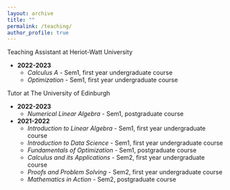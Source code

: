 ```yaml
---
layout: archive
title: ""
permalink: /teaching/
author_profile: true
---
```

<!-- ---
layout: page
permalink: /teaching/
title: Teaching
tags: [teaching]
comments: false -->
<!-- --- -->
Teaching Assistant at Heriot-Watt University
* **2022-2023**
  * *Calculus A* - Sem1, first year undergraduate course
  * *Optimization* - Sem1, first year undergraduate course

Tutor at The University of Edinburgh
* **2022-2023**
  * *Numerical Linear Algebra* - Sem1, postgraduate course
* **2021-2022**
  * *Introduction to Linear Algebra* - Sem1, first year undergraduate course
  * *Introduction to Data Science* - Sem1, first year undergraduate course
  * *Fundamentals of Optimization* - Sem1, postgraduate course
  * *Calculus and its Applications* - Sem2, first year undergraduate course
  * *Proofs and Problem Solving* - Sem2, first year undergraduate course
  * *Mathematics in Action* - Sem2, postgraduate course
